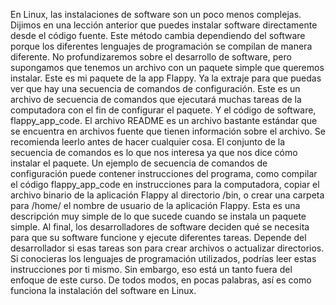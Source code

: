 En Linux, las instalaciones de software son un poco menos complejas. Dijimos en una lección anterior que puedes instalar software directamente desde el código fuente. Este método cambia dependiendo del software porque los diferentes lenguajes de programación se compilan de manera diferente. No profundizaremos sobre el desarrollo de software, pero supongamos que tenemos un archivo con un paquete simple que queremos instalar. Este es mi paquete de la app Flappy. Ya la extraje para que puedas ver que hay una secuencia de comandos de configuración. Este es un archivo de secuencia de comandos que ejecutará muchas tareas de la computadora con el fin de configurar el paquete. Y el código de software, flappy_app_code. El archivo README es un archivo bastante estándar que se encuentra en archivos fuente que tienen información sobre el archivo. Se recomienda leerlo antes de hacer cualquier cosa. El conjunto de la secuencia de comandos es lo que nos interesa ya que nos dice cómo instalar el paquete. Un ejemplo de secuencia de comandos de configuración puede contener instrucciones del programa, como compilar el código flappy_app_code en instrucciones para la computadora, copiar el archivo binario de la aplicación Flappy al directorio /bin, o crear una carpeta para /home/ el nombre de usuario de la aplicación Flappy. Esta es una descripción muy simple de lo que sucede cuando se instala un paquete simple. Al final, los desarrolladores de software deciden qué se necesita para que su software funcione y ejecute diferentes tareas. Depende del desarrollador si esas tareas son para crear archivos o actualizar directorios. Si conocieras los lenguajes de programación utilizados, podrías leer estas instrucciones por ti mismo. Sin embargo, eso está un tanto fuera del enfoque de este curso. De todos modos, en pocas palabras, así es como funciona la instalación del software en Linux.